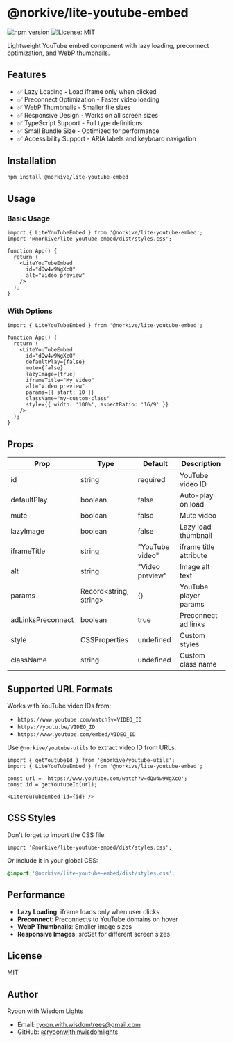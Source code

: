 # @norkive/lite-youtube-embed

[![npm version](https://badge.fury.io/js/%40norkive%2Flite-youtube-embed.svg)](https://badge.fury.io/js/%40norkive%2Flite-youtube-embed)
[![License: MIT](https://img.shields.io/badge/License-MIT-yellow.svg)](https://opensource.org/licenses/MIT)

Lightweight YouTube embed component with lazy loading, preconnect optimization, and WebP thumbnails.

## Features

- ✅ Lazy Loading - Load iframe only when clicked
- ✅ Preconnect Optimization - Faster video loading
- ✅ WebP Thumbnails - Smaller file sizes
- ✅ Responsive Design - Works on all screen sizes
- ✅ TypeScript Support - Full type definitions
- ✅ Small Bundle Size - Optimized for performance
- ✅ Accessibility Support - ARIA labels and keyboard navigation

## Installation

```bash
npm install @norkive/lite-youtube-embed
```

## Usage

### Basic Usage

```tsx
import { LiteYouTubeEmbed } from '@norkive/lite-youtube-embed';
import '@norkive/lite-youtube-embed/dist/styles.css';

function App() {
  return (
    <LiteYouTubeEmbed
      id="dQw4w9WgXcQ"
      alt="Video preview"
    />
  );
}
```

### With Options

```tsx
import { LiteYouTubeEmbed } from '@norkive/lite-youtube-embed';

function App() {
  return (
    <LiteYouTubeEmbed
      id="dQw4w9WgXcQ"
      defaultPlay={false}
      mute={false}
      lazyImage={true}
      iframeTitle="My Video"
      alt="Video preview"
      params={{ start: 10 }}
      className="my-custom-class"
      style={{ width: '100%', aspectRatio: '16/9' }}
    />
  );
}
```

## Props

| Prop | Type | Default | Description |
|------|------|---------|-------------|
| id | string | required | YouTube video ID |
| defaultPlay | boolean | false | Auto-play on load |
| mute | boolean | false | Mute video |
| lazyImage | boolean | false | Lazy load thumbnail |
| iframeTitle | string | "YouTube video" | iframe title attribute |
| alt | string | "Video preview" | Image alt text |
| params | Record<string, string> | {} | YouTube player params |
| adLinksPreconnect | boolean | true | Preconnect ad links |
| style | CSSProperties | undefined | Custom styles |
| className | string | undefined | Custom class name |

## Supported URL Formats

Works with YouTube video IDs from:
- `https://www.youtube.com/watch?v=VIDEO_ID`
- `https://youtu.be/VIDEO_ID`
- `https://www.youtube.com/embed/VIDEO_ID`

Use `@norkive/youtube-utils` to extract video ID from URLs:

```tsx
import { getYoutubeId } from '@norkive/youtube-utils';
import { LiteYouTubeEmbed } from '@norkive/lite-youtube-embed';

const url = 'https://www.youtube.com/watch?v=dQw4w9WgXcQ';
const id = getYoutubeId(url);

<LiteYouTubeEmbed id={id} />
```

## CSS Styles

Don't forget to import the CSS file:

```tsx
import '@norkive/lite-youtube-embed/dist/styles.css';
```

Or include it in your global CSS:

```css
@import '@norkive/lite-youtube-embed/dist/styles.css';
```

## Performance

- **Lazy Loading**: iframe loads only when user clicks
- **Preconnect**: Preconnects to YouTube domains on hover
- **WebP Thumbnails**: Smaller image sizes
- **Responsive Images**: srcSet for different screen sizes

## License

MIT

## Author

Ryoon with Wisdom Lights

- Email: ryoon.with.wisdomtrees@gmail.com
- GitHub: [@ryoonwithinwisdomlights](https://github.com/ryoonwithinwisdomlights)


